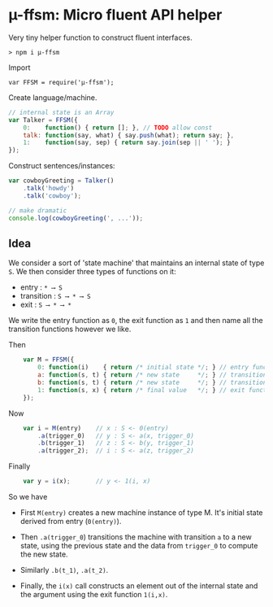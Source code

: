 # µ-ffsm: Micro fluent API helper

Very tiny helper function to construct fluent interfaces.

	> npm i µ-ffsm
	
Import

	var FFSM = require('µ-ffsm');

Create language/machine.	

```js
// internal state is an Array
var Talker = FFSM({
	0:    function() { return []; }, // TODO allow const
	talk: function(say, what) { say.push(what); return say; },
	1:    function(say, sep) { return say.join(sep || ' '); }
});
```

Construct sentences/instances:

```js
var cowboyGreeting = Talker()
	.talk('howdy')
	.talk('cowboy');

// make dramatic
console.log(cowboyGreeting(', ...'));
```

## Idea

We consider a sort of 'state machine' that maintains an internal
state of type `S`. We then consider three types of
functions on it:

- entry : `* ⟶ S`
- transition : `S ⟶ * ⟶ S`
- exit : `S ⟶ * ⟶ *`

We write the entry function as `0`, the exit function as `1` and then
name all the transition functions however we like. 

Then

```js
	var M = FFSM({
		0: function(i)    { return /* initial state */; } // entry function
		a: function(s, t) { return /* new state     */; } // transition 'a'
		b: function(s, t) { return /* new state     */; } // transition 'b'
		1: function(s, x) { return /* final value   */; } // exit function
	});
```

Now

```js
	var i = M(entry)	// x : S <- 0(entry)
		.a(trigger_0)	// y : S <- a(x, trigger_0)
		.b(trigger_1)	// z : S <- b(y, trigger_1)
		.a(trigger_2);  // i : S <- a(z, trigger_2)
```

Finally

```js
	var y = i(x);		// y <- 1(i, x)
```

So we have

- First `M(entry)` creates a new machine instance of type M.
  It's initial state derived from entry (`0(entry)`).

- Then `.a(trigger_0`) transitions the machine with transition `a` to a new
  state, using the previous state and the data from `trigger_0` to
  compute the new state.

- Similarly `.b(t_1)`, `.a(t_2)`.

- Finally, the `i(x)` call constructs an element out of
  the internal state and the argument using the exit function `1(i,x)`.
